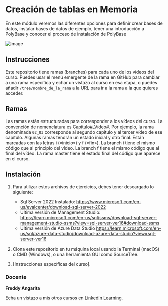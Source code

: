 # Creación de tablas en Memoria

En este módulo veremos las diferentes opciones para definir crear bases de datos, instalar bases de datos de ejemplo, tener una introducción a PolyBase y conocer el proceso de instalación de PolyBase

![image](https://user-images.githubusercontent.com/71371373/209296812-79b1f367-9c00-4156-9634-55658e00d174.png)

## Instrucciones

Este repositorio tiene ramas (branches) para cada uno de los vídeos del curso. Puedes usar el menú emergente de la rama en GitHub para cambiar a una rama específica y echar un vistazo al curso en esa etapa, o puedes añadir `/tree/nombre_de_la_rama` a la URL para ir a la rama a la que quieres acceder.

## Ramas

Las ramas están estructuradas para corresponder a los vídeos del curso. La convención de nomenclatura es Capítulo#_Vídeo#. Por ejemplo, la rama denominada `02_03` corresponde al segundo capítulo y al tercer vídeo de ese capítulo. Algunas ramas tendrán un estado inicial y otro final. Están marcadas con las letras i («inicio») y f («fin»). La branch i tiene el mismo código que al principio del vídeo. La branch f tiene el mismo código que al final del vídeo. La rama master tiene el estado final del código que aparece en el curso.

## Instalación

1. Para utilizar estos archivos de ejercicios, debes tener descargado lo siguiente:
   - Sql Server 2022 Instalado: https://www.microsoft.com/en-us/evalcenter/download-sql-server-2022
   - Última versión de Management Studio: https://learn.microsoft.com/en-us/sql/ssms/download-sql-server-management-studio-ssms?view=sql-server-ver16#download-ssms
   - Última versión de Azure Data Studio https://learn.microsoft.com/en-us/sql/azure-data-studio/download-azure-data-studio?view=sql-server-ver16

2. Clona este repositorio en tu máquina local usando la Terminal (macOS) o CMD (Windows), o una herramienta GUI como SourceTree.
3. [Instrucciones específicas del curso].

### Docente

**Freddy Angarita**

Echa un vistazo a mis otros cursos en [LinkedIn Learning](https://www.linkedin.com/learning/instructors/freddy-leandro-angarita-castellanos).

[0]: # (Replace these placeholder URLs with actual course URLs)
[lil-course-url]: https://www.linkedin.com/learning/sql-server-2022-para-desarrolladores-esencial/da-tus-primeros-pasos-con-sql-server-2022
[lil-thumbnail-url]: https://cdn.lynda.com/course/2875095/2875095-1615224395432-16x9.jpg

[1]: # (End of ES-Instruction ###############################################################################################)
